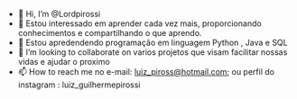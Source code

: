 - 👋 Hi, I’m @Lordpirossi
- 👀 Estou interessado em aprender cada vez mais, proporcionando  conhecimentos e compartilhando o que aprendo.
- 🌱 Estou apredendendo programação em linguagem Python , Java e SQL
- 💞️ I’m looking to collaborate on varios projetos que visam facilitar nossas vidas e ajudar o proximo
- 📫 How to reach me  no e-mail: luiz_piross@hotmail.com; ou perfil  do instagram : luiz_guilhermepirossi

<!---
Lordpirossi/Lordpirossi is a ✨ special ✨ repository because its `README.md` (this file) appears on your GitHub profile.
You can click the Preview link to take a look at your changes.
--->
